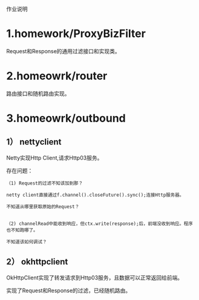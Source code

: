 
作业说明

# 1.homework/ProxyBizFilter

Request和Response的通用过滤接口和实现类。


# 2.homeowrk/router

路由接口和随机路由实现。


# 3.homeowrk/outbound

  ## 1） nettyclient

  Netty实现Http Client,请求Http03服务。

  存在问题：

    （1) Request的过滤不知该加到那？

    netty client直接通过f.channel().closeFuture().sync();连接Http服务器。

    不知道从哪里获取原始的Request？


    （2) channelRead中能收到响应，但ctx.write(response);后，前端没收到响应。程序也不知跑哪了。

    不知道该如何调试？


  ## 2） okhttpclient

  OkHttpClient实现了转发请求到Http03服务，且数据可以正常返回给前端。

  实现了Request和Response的过滤，已经随机路由。






